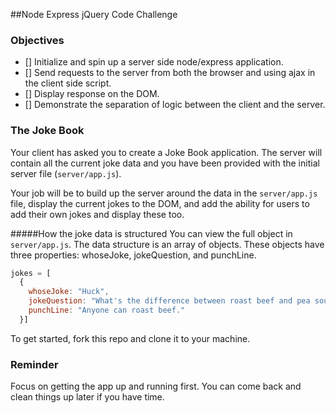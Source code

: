 ##Node Express jQuery Code Challenge

### Objectives
- [] Initialize and spin up a server side node/express application.
- [] Send requests to the server from both the browser and using ajax in the client side script.
- [] Display response on the DOM.
- [] Demonstrate the separation of logic between the client and the server.

### The Joke Book

Your client has asked you to create a Joke Book application. The server will contain all the current joke data and you have been provided with the initial server file (`server/app.js`).

Your job will be to build up the server around the data in the `server/app.js` file, display the current jokes to the DOM, and add the ability for users to add their own jokes and display these too.

#####How the joke data is structured
You can view the full object in `server/app.js`. The data structure is an array of objects. These objects have three properties: whoseJoke, jokeQuestion, and punchLine.

```javascript
jokes = [
  {
    whoseJoke: "Huck",
    jokeQuestion: "What's the difference between roast beef and pea soup?",
    punchLine: "Anyone can roast beef."
  }]
```

To get started, fork this repo and clone it to your machine.

### Reminder

Focus on getting the app up and running first. You can come back and clean things up later if you have time.
